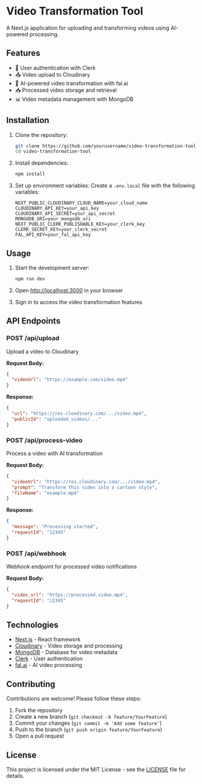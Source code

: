 # Video Transformation Tool

A Next.js application for uploading and transforming videos using AI-powered processing.

## Features

- 🔐 User authentication with Clerk
- 📤 Video upload to Cloudinary
- 🤖 AI-powered video transformation with fal.ai
- 📥 Processed video storage and retrieval
- 📊 Video metadata management with MongoDB

## Installation

1. Clone the repository:
   ```bash
   git clone https://github.com/yourusername/video-transformation-tool.git
   cd video-transformation-tool
   ```

2. Install dependencies:
   ```bash
   npm install
   ```

3. Set up environment variables:
   Create a `.env.local` file with the following variables:
   ```
   NEXT_PUBLIC_CLOUDINARY_CLOUD_NAME=your_cloud_name
   CLOUDINARY_API_KEY=your_api_key
   CLOUDINARY_API_SECRET=your_api_secret
   MONGODB_URI=your_mongodb_uri
   NEXT_PUBLIC_CLERK_PUBLISHABLE_KEY=your_clerk_key
   CLERK_SECRET_KEY=your_clerk_secret
   FAL_API_KEY=your_fal_api_key
   ```

## Usage

1. Start the development server:
   ```bash
   npm run dev
   ```

2. Open [http://localhost:3000](http://localhost:3000) in your browser

3. Sign in to access the video transformation features

## API Endpoints

### POST /api/upload
Upload a video to Cloudinary

**Request Body:**
```json
{
  "videoUrl": "https://example.com/video.mp4"
}
```

**Response:**
```json
{
  "url": "https://res.cloudinary.com/.../video.mp4",
  "publicId": "uploaded_videos/..."
}
```

### POST /api/process-video
Process a video with AI transformation

**Request Body:**
```json
{
  "videoUrl": "https://res.cloudinary.com/.../video.mp4",
  "prompt": "Transform this video into a cartoon style",
  "fileName": "example.mp4"
}
```

**Response:**
```json
{
  "message": "Processing started",
  "requestId": "12345"
}
```

### POST /api/webhook
Webhook endpoint for processed video notifications

**Request Body:**
```json
{
  "video_url": "https://processed.video.mp4",
  "requestId": "12345"
}
```

## Technologies

- [Next.js](https://nextjs.org/) - React framework
- [Cloudinary](https://cloudinary.com/) - Video storage and processing
- [MongoDB](https://www.mongodb.com/) - Database for video metadata
- [Clerk](https://clerk.dev/) - User authentication
- [fal.ai](https://fal.ai/) - AI video processing

## Contributing

Contributions are welcome! Please follow these steps:

1. Fork the repository
2. Create a new branch (`git checkout -b feature/YourFeature`)
3. Commit your changes (`git commit -m 'Add some feature'`)
4. Push to the branch (`git push origin feature/YourFeature`)
5. Open a pull request

## License

This project is licensed under the MIT License - see the [LICENSE](LICENSE) file for details.
